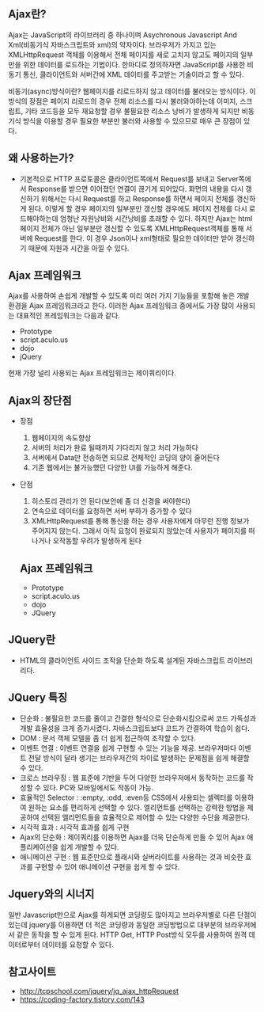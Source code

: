 ## Ajax란?
Ajax는 JavaScript의 라이브러리 중 하나이며 Asychronous Javascript And Xml(비동기식 자바스크립트와 xml)의 약자이다. 브라우저가 가지고 있는 XMLHttpRequest 객체를 이용해서 전체 페이지를 새로 고치지 않고도 페이지의 일부만을 위한 데이터를 로드하는 기법이다. 한마디로 정의하자면 JavaScript를 사용한 비동기 통신, 클라이언트와 서버간에 XML 데이터를 주고받는 기술이라고 할 수 있다.

비동기(async)방식이란? 웹페이지를 리로드하지 않고 데이터를 불러오는 방식이다. 이 방식의 장점은 페이지 리로드의 경우 전체 리소스를 다시 불러와야하는데 이미지, 스크립트, 기타 코드등을 모두 재요청할 경우 불필요한 리소스 낭비가 발생하게 되지만 비동기식 방식을 이용할 경우 필요한 부분만 불러와 사용할 수 있으므로 매우 큰 장점이 있다.

## 왜 사용하는가?
- 기본적으로 HTTP 프로토콜은 클라이언트쪽에서 Request를 보내고 Server쪽에서 Response를 받으면 이어졌던 연결이 끊기게 되어있다. 화면의 내용을 다시 갱신하기 위해서는 다시 Request를 하고 Response를 하면서 페이지 전체를 갱신하게 된다. 이렇게 할 경우 페이지의 일부분만 갱신할 경우에도 페이지 전체를 다시 로드해야하는데 엄청난 자원낭비와 시간낭비를 초래할 수 있다. 하지만 Ajax는 html 페이지 전체가 아닌 일부분만 갱신할 수 있도록 XMLHttpRequest객체를 통해 서버에 Request를 한다. 이 경우 Json이나 xml형태로 필요한 데이터만 받아 갱신하기 때문에 자원과 시간을 아낄 수 있다.

## Ajax 프레임워크
Ajax를 사용하여 손쉽게 개발할 수 있도록 미리 여러 가지 기능들을 포함해 놓은 개발 환경을 Ajax 프레임워크라고 한다.
이러한 Ajax 프레임워크 중에서도 가장 많이 사용되는 대표적인 프레임워크는 다음과 같다.
- Prototype
- script.aculo.us
- dojo
- jQuery

현재 가장 널리 사용되는 Ajax 프레임워크는 제이쿼리이다.

## Ajax의 장단점
- 장점
  <ol>
    <li>웹페이지의 속도향상</li>
    <li>서버의 처리가 완료 될때까지 기다리지 않고 처리 가능하다</li>
    <li>서버에서 Data만 전송하면 되므로 전체적인 코딩의 양이 줄어든다</li>
    <li>기존 웹에서는 불가능했던 다양한 UI를 가능하게 해준다.</li>
  </ol>
- 단점
  <ol>
    <li>히스토리 관리가 안 된다(보안에 좀 더 신경을 써야한다)</li>
    <li>연속으로 데이터를 요청하면 서버 부하가 증가할 수 있다</li>
    <li>XMLHttpRequest를 통해 통신을 하는 경우 사용자에게 아무런 진행 정보가 주어지지 않는다. 그래서 아직 요청이 완료되지 않았는데 사용자가 페이지를 떠나거나 오작동할 우려가 발생하게 된다</li>
  </ol>
  
  ## Ajax 프레임워크
  - Prototype
  - script.aculo.us
  - dojo
  - JQuery

## JQuery란
- HTML의 클라이언트 사이드 조작을 단순화 하도록 설계된 자바스크립트 라이브러리다.

## JQuery 특징
<ul>
  <li>단순화 : 불필요한 코드를 줄이고 간결한 형식으로 단순화시킴으로써 코드 가독성과 개발 효율성을 크게 증가시켰다. 자바스크립트보다 코드가 간결하여 학습이 쉽다.</li>
  <li>DOM : 문서 객체 모델을 좀 더 쉽게 접근하여 조작할 수 있다.</li>
  <li>이벤트 연결 : 이벤트 연결을 쉽게 구현할 수 있는 기능을 제공. 브라우저마다 이벤트 전달 방식이 달라 생기는 브라우저간의 차이로 발생하는 문제점을 쉽게 해결할 수 있다.</li>
  <li>크로스 브라우징 : 웹 표준에 기반을 두어 다양한 브라우저에서 동작하는 코드를 작성할 수 있다. PC와 모바일에서도 작동이 가능.</li>
  <li>효율적인 Selector : :empty, :odd, :even등 CSS에서 사용되는 셀렉터를 이용하여 원하는 요소를 편리하게 선택할 수 있다. 엘리먼트를 선택하는 강력한 방법을 제공하여 선택된 엘리먼트들을 효율적으로 제어할 수 있는 다양한 수단을 제공한다.</li>
  <li>시각적 효과 : 시각적 효과를 쉽게 구현</li>
  <li>Ajax의 단순화 : 제이쿼리를 이용하면 Ajax를 더욱 단순하게 만들 수 있어 Ajax 애플리케이션을 쉽게 개발할 수 있다.</li>
  <li>애니메이션 구현 : 웹 표준만으로 플래시와 실버라이트를 사용하는 것과 비슷한 효과를 구현할 수 있어 애니메이션 구현을 쉽게 할 수 있다.</li>
</ul>

## Jquery와의 시너지
일반 Javascript만으로 Ajax를 하게되면 코딩량도 많아지고 브라우저별로 다른 단점이 있는데 jquery를 이용하면 더 적은 코딩량과 동일한 코딩방법으로 대부분의 브라우저에서 같은 동작을 할 수 있게 된다. HTTP Get, HTTP Post방식 모두를 사용하여 원격 데이터로부터 데이터를 요청할 수 있다.

## 참고사이트

- http://tcpschool.com/jquery/jq_ajax_httpRequest
- https://coding-factory.tistory.com/143
